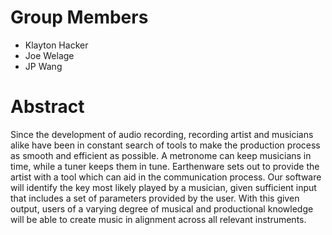   # Group Members
  - Klayton Hacker
  - Joe Welage
  - JP Wang
  
  # Abstract
  Since the development of audio recording, recording artist and musicians alike have been in constant search of tools to make the production process as smooth and efficient as possible.
  A metronome can keep musicians in time, while a tuner keeps them in tune.
  Earthenware sets out to provide the artist with a tool which can aid in the communication process. 
  Our software will identify the key most likely played by a musician, given sufficient input that includes a set of parameters provided by the user.
  With this given output, users of a varying degree of musical and productional knowledge will be able to create music in alignment across all relevant instruments.
